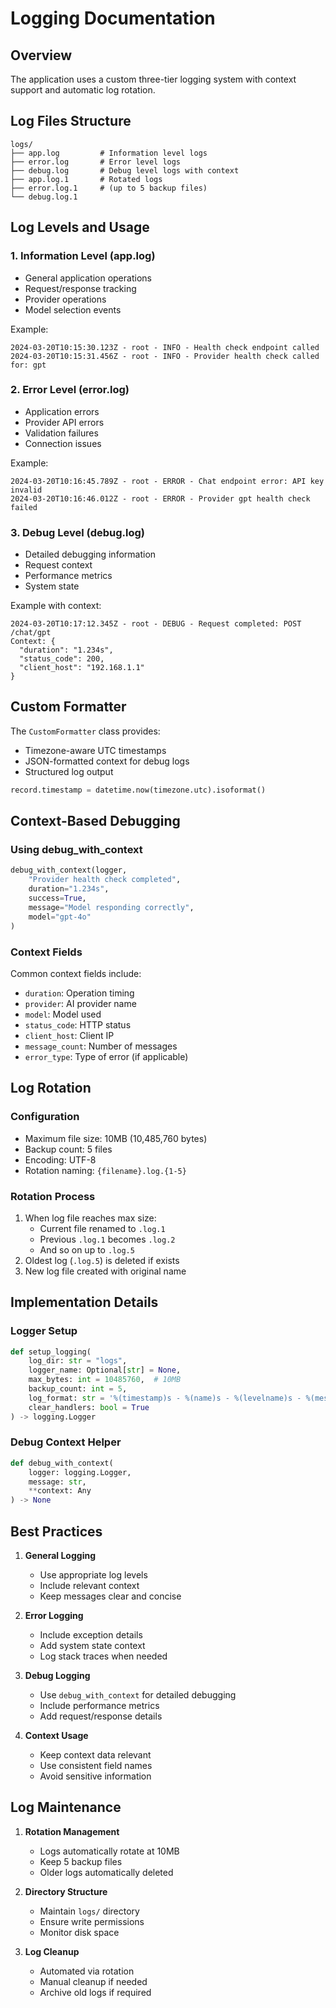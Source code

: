 # Logging Documentation

## Overview

The application uses a custom three-tier logging system with context support and automatic log rotation.

## Log Files Structure

```
logs/
├── app.log         # Information level logs
├── error.log       # Error level logs
├── debug.log       # Debug level logs with context
├── app.log.1       # Rotated logs
├── error.log.1     # (up to 5 backup files)
└── debug.log.1
```

## Log Levels and Usage

### 1. Information Level (app.log)
- General application operations
- Request/response tracking
- Provider operations
- Model selection events

Example:
```log
2024-03-20T10:15:30.123Z - root - INFO - Health check endpoint called
2024-03-20T10:15:31.456Z - root - INFO - Provider health check called for: gpt
```

### 2. Error Level (error.log)
- Application errors
- Provider API errors
- Validation failures
- Connection issues

Example:
```log
2024-03-20T10:16:45.789Z - root - ERROR - Chat endpoint error: API key invalid
2024-03-20T10:16:46.012Z - root - ERROR - Provider gpt health check failed
```

### 3. Debug Level (debug.log)
- Detailed debugging information
- Request context
- Performance metrics
- System state

Example with context:
```log
2024-03-20T10:17:12.345Z - root - DEBUG - Request completed: POST /chat/gpt
Context: {
  "duration": "1.234s",
  "status_code": 200,
  "client_host": "192.168.1.1"
}
```

## Custom Formatter

The `CustomFormatter` class provides:
- Timezone-aware UTC timestamps
- JSON-formatted context for debug logs
- Structured log output

```python
record.timestamp = datetime.now(timezone.utc).isoformat()
```

## Context-Based Debugging

### Using debug_with_context
```python
debug_with_context(logger,
    "Provider health check completed",
    duration="1.234s",
    success=True,
    message="Model responding correctly",
    model="gpt-4o"
)
```

### Context Fields
Common context fields include:
- `duration`: Operation timing
- `provider`: AI provider name
- `model`: Model used
- `status_code`: HTTP status
- `client_host`: Client IP
- `message_count`: Number of messages
- `error_type`: Type of error (if applicable)

## Log Rotation

### Configuration
- Maximum file size: 10MB (10,485,760 bytes)
- Backup count: 5 files
- Encoding: UTF-8
- Rotation naming: `{filename}.log.{1-5}`

### Rotation Process
1. When log file reaches max size:
   - Current file renamed to `.log.1`
   - Previous `.log.1` becomes `.log.2`
   - And so on up to `.log.5`
2. Oldest log (`.log.5`) is deleted if exists
3. New log file created with original name

## Implementation Details

### Logger Setup
```python
def setup_logging(
    log_dir: str = "logs",
    logger_name: Optional[str] = None,
    max_bytes: int = 10485760,  # 10MB
    backup_count: int = 5,
    log_format: str = '%(timestamp)s - %(name)s - %(levelname)s - %(message)s',
    clear_handlers: bool = True
) -> logging.Logger
```

### Debug Context Helper
```python
def debug_with_context(
    logger: logging.Logger,
    message: str,
    **context: Any
) -> None
```

## Best Practices

1. **General Logging**
   - Use appropriate log levels
   - Include relevant context
   - Keep messages clear and concise

2. **Error Logging**
   - Include exception details
   - Add system state context
   - Log stack traces when needed

3. **Debug Logging**
   - Use `debug_with_context` for detailed debugging
   - Include performance metrics
   - Add request/response details

4. **Context Usage**
   - Keep context data relevant
   - Use consistent field names
   - Avoid sensitive information

## Log Maintenance

1. **Rotation Management**
   - Logs automatically rotate at 10MB
   - Keep 5 backup files
   - Older logs automatically deleted

2. **Directory Structure**
   - Maintain `logs/` directory
   - Ensure write permissions
   - Monitor disk space

3. **Log Cleanup**
   - Automated via rotation
   - Manual cleanup if needed
   - Archive old logs if required
